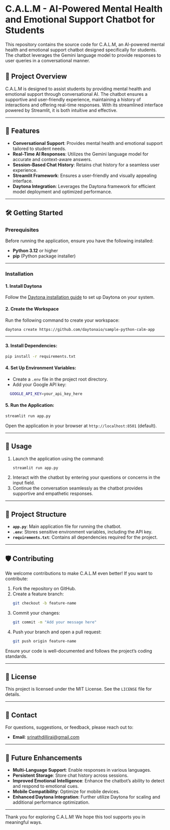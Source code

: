 # C.A.L.M - AI-Powered Mental Health and Emotional Support Chatbot for Students

This repository contains the source code for C.A.L.M, an AI-powered mental health and emotional support chatbot designed specifically for students. The chatbot leverages the Gemini language model to provide responses to user queries in a conversational manner.

## 🚀 Project Overview
C.A.L.M is designed to assist students by providing mental health and emotional support through conversational AI. The chatbot ensures a supportive and user-friendly experience, maintaining a history of interactions and offering real-time responses. With its streamlined interface powered by Streamlit, it is both intuitive and effective.

---

## 🌟 Features

- **Conversational Support**: Provides mental health and emotional support tailored to student needs.
- **Real-Time AI Responses**: Utilizes the Gemini language model for accurate and context-aware answers.
- **Session-Based Chat History**: Retains chat history for a seamless user experience.
- **Streamlit Framework**: Ensures a user-friendly and visually appealing interface.
- **Daytona Integration**: Leverages the Daytona framework for efficient model deployment and optimized performance.

---

## 🛠️ Getting Started

### Prerequisites

Before running the application, ensure you have the following installed:
- **Python 3.12** or higher
- **pip** (Python package installer)

---

### Installation

#### 1.  Install Daytona
Follow the [Daytona installation guide](https://github.com/daytonaio/daytona#installation) to set up Daytona on your system.

#### 2. Create the Workspace
Run the following command to create your workspace:
```bash
daytona create https://github.com/daytonaio/sample-python-calm-app
```

---

#### 3. **Install Dependencies**:
   ```bash
   pip install -r requirements.txt
   ```

#### 4. **Set Up Environment Variables**:
   - Create a `.env` file in the project root directory.
   - Add your Google API key:
  ```bash
    GOOGLE_API_KEY=your_api_key_here
   ```

#### 5. **Run the Application**:
   ```bash
   streamlit run app.py
   ```
   Open the application in your browser at `http://localhost:8501` (default).

---

## 🚦 Usage

1. Launch the application using the command:
   ```bash
   streamlit run app.py
   ```
2. Interact with the chatbot by entering your questions or concerns in the input field.
3. Continue the conversation seamlessly as the chatbot provides supportive and empathetic responses.

---


## 📂 Project Structure

- **`app.py`**: Main application file for running the chatbot.
- **`.env`**: Stores sensitive environment variables, including the API key.
- **`requirements.txt`**: Contains all dependencies required for the project.

---

## 🛡️ Contributing

We welcome contributions to make C.A.L.M even better! If you want to contribute:

1. Fork the repository on GitHub.
2. Create a feature branch:
   ```bash
   git checkout -b feature-name
   ```
3. Commit your changes:
   ```bash
   git commit -m "Add your message here"
   ```
4. Push your branch and open a pull request:
   ```bash
   git push origin feature-name
   ```

Ensure your code is well-documented and follows the project’s coding standards.

---

## 📜 License

This project is licensed under the MIT License. See the `LICENSE` file for details.

---

## 📧 Contact

For questions, suggestions, or feedback, please reach out to:
- **Email**: srinathdilliraj@gmail.com

---

## 🚀 Future Enhancements

- **Multi-Language Support**: Enable responses in various languages.
- **Persistent Storage**: Store chat history across sessions.
- **Improved Emotional Intelligence**: Enhance the chatbot’s ability to detect and respond to emotional cues.
- **Mobile Compatibility**: Optimize for mobile devices.
- **Enhanced Daytona Integration**: Further utilize Daytona for scaling and additional performance optimization.

---

Thank you for exploring C.A.L.M! We hope this tool supports you in meaningful ways.

